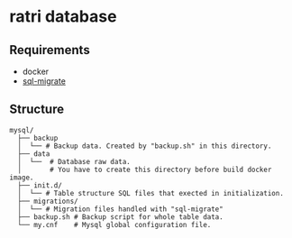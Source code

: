 # ratri database


## Requirements

- docker 
- [sql-migrate](https://github.com/rubenv/sql-migrate)

## Structure
```
mysql/
  ├── backup
  │  └── # Backup data. Created by "backup.sh" in this directory.
  ├── data
  │  └──  # Database raw data.
  │       # You have to create this directory before build docker image.
  ├── init.d/
  │  └── # Table structure SQL files that exected in initialization.
  ├── migrations/
  │  └── # Migration files handled with "sql-migrate"
  ├── backup.sh # Backup script for whole table data.
  └── my.cnf    # Mysql global configuration file.
```
